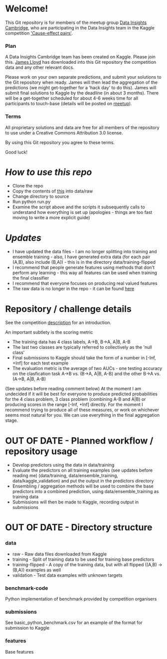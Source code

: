 Welcome!
========

This Git repository is for members of the meetup group [Data Insights Cambridge](http://www.meetup.com/Data-Insights-Cambridge/), who are participating in the Data Insights team in the Kaggle competition ['Cause-effect pairs'](http://www.kaggle.com/c/cause-effect-pairs).

### Plan

A Data Insights Cambridge team has been created on Kaggle. Please join this. [James Lloyd](mailto:jrl44@cam.ac.uk) has downloaded into this Git repository the competition data and any other relevant docs. 

Please work on your own separate predictions, and submit your solutions to the Git repository when ready. James will then lead the aggregation of the predictions (we might get-together for a 'hack day' to do this). James will submit final solutions to Kaggle by the deadline (in about 3 months). There will be a get-together scheduled for about 4-6 weeks time for all participants to touch-base (details will be posted on [meetup](http://www.meetup.com/Data-Insights-Cambridge/)).

### Terms

All proprietary solutions and data are free for all members of the repository to use under a Creative Commons Attribution 3.0 license. 

By using this Git repository you agree to these terms.

Good luck!

***How to use this repo***
==========================

* Clone the repo
* Copy the contents of [this](http://mlg.eng.cam.ac.uk/lloyd/temp/raw.tar.gz) into data/raw
* Change directory to source
* Run python run.py
* Examine the script above and the scripts it subsequently calls to understand how everything is set up (apologies - things are too fast moving to write a more explicit guide)

***Updates***
=============

* I have updated the data files - I am no longer splitting into training and ensemble training - also, I have generated extra data (for each pair (A,B), also include (B,A)) - this is in the directory data/training-flipped
* I recommend that people generate features using methods that don't perform any learning - this way all features can be used when training the final classifier
* I recommend that everyone focuses on producing real valued features
* The raw data is no longer in the repo - it can be found [here](http://mlg.eng.cam.ac.uk/lloyd/temp/raw.tar.gz)

Repository / challenge details
==============================

See the competition [description](http://www.kaggle.com/c/cause-effect-pairs) for an introduction.

An important subtlety is the scoring metric

* The training data has 4 class labels, A->B, B->A, A|B, A-B
* The last two classes are typically referred to collectively as the 'null class'
* Final submissions to Kaggle should take the form of a number in \[-Inf, +Inf\] for each test example
* The evaluation metric is the average of two AUCs - one testing accuracy on the clasfication task A->B vs. (B->A, A|B, A-B) and the other B->A vs. (A->B, A|B, A-B)

(See updates before reading comment below)
At the moment I am undecided if it will be best for everyone to produce predicted probabilities for the 4 class problem, 3 class problem (combining A-B and A|B) or producing scores in the range \[-Inf, +Inf\] directly. For the moment I recommend trying to produce all of these measures, or work on whichever seems most natural for you. We can use everything in the final aggregation stage.

OUT OF DATE - Planned workflow / repository usage
=================================================

* Develop predictors using the data in data/training
* Evaluate the predictors on all training examples (see updates before reading me) (data/training, data/ensemble_training, data/kaggle_validation) and put the output in the predictors directory
* Ensembling / aggregation methods will be used to combine the base predictors into a combined prediction, using data/ensemble_training as training data
* Submissions will then be made to Kaggle, recording output in submissions

OUT OF DATE - Directory structure
=================================

### data

* raw - Raw data files downloaded from Kaggle
* training - Split of training data to be used for training base predictors
* training-flipped - A copy of the training data, but with all flipped ((A,B) -> (B,A)) examples as well
* validation - Test data examples with unknown targets

### benchmark-code


Python implementation of benchmark provided by competition organisers

### submissions

See basic_python_benchmark.csv for an example of the format for submission to Kaggle

### features

Base features
